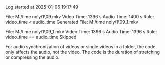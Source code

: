 Log started at 2025-01-06 19:17:49

File: M:/time noly/1\09.mkv
Video Time: 1396 s
Audio Time: 1400 s
Rule: video_time < audio_time
Generated File: M:/time noly/1\09_1.mkv

File: M:/time noly/1\09_1.mkv
Video Time: 1396 s
Audio Time: 1396 s
Rule: video_time == audio_time
Skipped

For audio synchronization of videos or single videos in a folder, the code only affects the audio, not the video. The code is the duration of stretching or compressing the audio.
